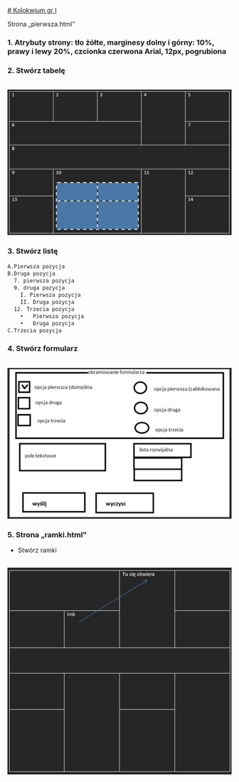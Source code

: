 [# Kolokwium gr I](https://techint.dawidolko.pl/KOLOKWIUM/Kolokwium1v4/kolokwium4/)

Strona „pierwsza.html”

### 1.	Atrybuty strony: tło żółte, marginesy dolny i górny: 10%, prawy i lewy 20%, czcionka czerwona Arial, 12px, pogrubiona
   
### 2.	Stwórz tabelę

<br>![](img/kol1v7.png)

### 3.	Stwórz listę
```
A.Pierwsza pozycja
B.Druga pozycja
  7. pierwsza pozycja
  9. druga pozycja	
  	I. Pierwsza pozycja	
  	II. Druga pozycja
  12. Trzecia pozycja
    •	Pierwsza pozycja
    •	Druga pozycja
C.Trzecia pozycja
```
### 4.	Stwórz formularz

<br>![](img/kol1v8.png)

### 5. Strona „ramki.html”

- Stwórz ramki

<br>![](img/kol1v9.png)
